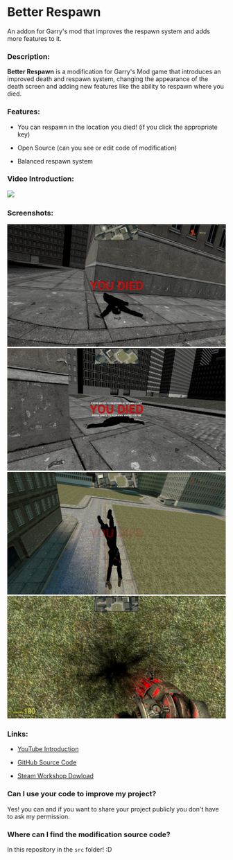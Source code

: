 # Better Respawn
An addon for Garry's mod that improves the respawn system and adds more features to it.
### Description:
**Better Respawn** is a modification for Garry's Mod game that introduces an improved death and respawn system, changing the appearance of the death screen and adding new features like the ability to respawn where you died.
### Features:
- You can respawn in the location you died! (if you click the appropriate key)
* Open Source (can you see or edit code of modification)
+ Balanced respawn system
### Video Introduction:
[![](https://img.youtube.com/vi/Bja6EVuh6_I/0.jpg)](https://www.youtube.com/watch?v=Bja6EVuh6_I)
### Screenshots:
![](https://raw.githubusercontent.com/Wizzy-TV/Better-Respawn/main/screenshots/ss1.jpg)![](https://raw.githubusercontent.com/Wizzy-TV/Better-Respawn/main/screenshots/ss2.jpg)![](https://raw.githubusercontent.com/Wizzy-TV/Better-Respawn/main/screenshots/ss3.jpg)![](https://raw.githubusercontent.com/Wizzy-TV/Better-Respawn/main/screenshots/ss4.jpg)
### Links:
- [YouTube Introduction](https://www.youtube.com/watch?v=Bja6EVuh6_I)
* [GitHub Source Code](https://github.com/Wizzy-TV/Better-Respawn)
+ [Steam Workshop Dowload](https://steamcommunity.com/sharedfiles/filedetails/?id=3189603032)
### Can I use your code to improve my project?
Yes! you can and if you want to share your project publicly you don't have to ask my permission.
### Where can I find the modification source code?
In this repository in the ` src ` folder! :D
